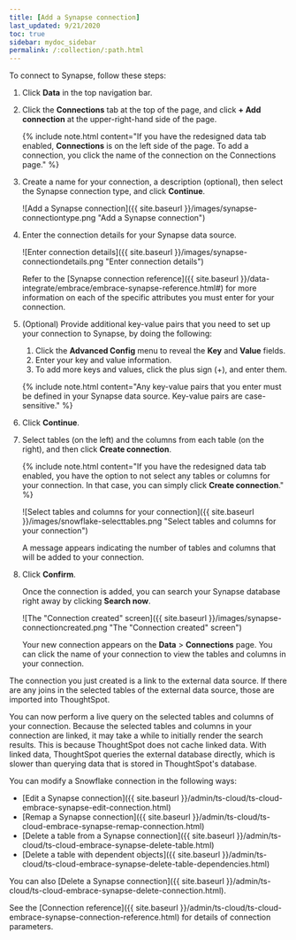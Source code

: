 ```yaml
---
title: [Add a Synapse connection]
last_updated: 9/21/2020
toc: true
sidebar: mydoc_sidebar
permalink: /:collection/:path.html
---
```

To connect to Synapse, follow these steps:

1. Click **Data** in the top navigation bar.

2. Click the **Connections** tab at the top of the page, and click **+ Add connection** at the upper-right-hand side of the page.

   <!--![Click "+ Add connection"]({{ site.baseurl }}/images/redshift-addconnection.png "Click "+ add connection"") -->
   <!--![]({{ site.baseurl }}/images/new-connection.png "New db connect") -->

   {% include note.html content="If you have the redesigned data tab enabled, **Connections** is on the left side of the page. To add a connection, you click the name of the connection on the Connections page." %}

3. Create a name for your connection, a description (optional), then select the Synapse connection type, and click **Continue**.

   ![Add a Synapse connection]({{ site.baseurl }}/images/synapse-connectiontype.png "Add a Synapse connection")

4. Enter the connection details for your Synapse data source.

   ![Enter connection details]({{ site.baseurl }}/images/synapse-connectiondetails.png "Enter connection details")

   Refer to the [Synapse connection reference]({{ site.baseurl }}/data-integrate/embrace/embrace-synapse-reference.html#) for more information on each of the specific attributes you must enter for your connection.

5. (Optional) Provide additional key-value pairs that you need to set up your connection to Synapse, by doing the following:
    1. Click the **Advanced Config** menu to reveal the **Key** and **Value** fields.
    2. Enter your key and value information.
    3. To add more keys and values, click the plus sign (+), and enter them.

    {% include note.html content="Any key-value pairs that you enter must be defined in your Synapse data source. Key-value pairs are case-sensitive." %}

6. Click **Continue**.      

7. Select tables (on the left) and the columns from each table (on the right), and then click **Create connection**.

    {% include note.html content="If you have the redesigned data tab enabled, you have the option to not select any tables or columns for your connection. In that case, you can simply click **Create connection**." %} 

    ![Select tables and columns for your connection]({{ site.baseurl }}/images/snowflake-selecttables.png "Select tables and columns for your connection")
   <!--![Select tables and columns for your connection]({{ site.baseurl }}/images/synapse-selecttables.png "Select tables and columns for your connection") -->

    A message appears indicating the number of tables and columns that will be added to your connection.

8. Click **Confirm**.   

    Once the connection is added, you can search your Synapse database right away by clicking **Search now**.

    ![The "Connection created" screen]({{ site.baseurl }}/images/synapse-connectioncreated.png "The "Connection created" screen")

    Your new connection appears on the **Data** > **Connections** page. You can click the name of your connection to view the tables and columns in your connection.   

The connection you just created is a link to the external data source. If there are any joins in the selected tables of the external data source, those are imported into ThoughtSpot.

You can now perform a live query on the selected tables and columns of your connection. Because the selected tables and columns in your connection are linked, it may take a while to initially render the search results. This is because ThoughtSpot does not cache linked data. With linked data, ThoughtSpot queries the external database directly, which is slower than querying data that is stored in ThoughtSpot's database.

You can modify a Snowflake connection in the following ways:

- [Edit a Synapse connection]({{ site.baseurl }}/admin/ts-cloud/ts-cloud-embrace-synapse-edit-connection.html)
- [Remap a Synapse connection]({{ site.baseurl }}/admin/ts-cloud/ts-cloud-embrace-synapse-remap-connection.html)
- [Delete a table from a Synapse connection]({{ site.baseurl }}/admin/ts-cloud/ts-cloud-embrace-synapse-delete-table.html)
- [Delete a table with dependent objects]({{ site.baseurl }}/admin/ts-cloud/ts-cloud-embrace-synapse-delete-table-dependencies.html)

You can also [Delete a Synapse connection]({{ site.baseurl }}/admin/ts-cloud/ts-cloud-embrace-synapse-delete-connection.html).

See the [Connection reference]({{ site.baseurl }}/admin/ts-cloud/ts-cloud-embrace-synapse-connection-reference.html) for details of connection parameters.
